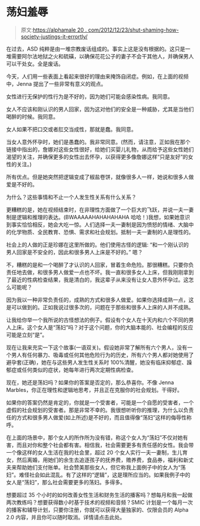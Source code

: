 # 荡妇羞辱

> 原文:[https://alphamale 20 . com/2012/12/23/shut-shaming-how-society-justings-it-errortly/](https://alphamale20.com/2012/12/23/slut-shaming-how-society-justifies-it-incorrectly/)

在过去，ASD 纯粹是由一堆宗教废话组成的。事实上这是没有根据的。这只是一堆需要阿尔法地狱之火和硫磺，以确保花花公子的妻子不会干其他人，并确保男人可以干处女。全是废话。

今天，人们用一些表面上看起来很好的理由来掩饰自闭症。例如，在上面的视频中，Jenna 提出了一些非常有意义的观点。

女性进行无保护的性行为是不好的，因为她们可能会感染性病。我同意。

女人不应该和刚认识的男人回家，因为这对他们的安全是一种威胁，尤其是当他们喝醉的时候。我同意。

女人如果不把口交或者肛交当成性，那就是蠢。我同意。

当女人意外怀孕时，她们是愚蠢的。我非常同意。(然而，请注意，正如我在那个链接中指出的，詹娜对这些女性很好，给她们买婴儿礼物，从而给予这些女性她们渴望的关注，并确保更多的女性出去怀孕，以获得更多像詹娜这样“只是友好”的女性的关注。)

所有优点。但是她突然把逻辑变成了椒盐卷饼，就像很多人一样，她说和很多人做爱是不好的。

为什么？这些事情和不止一个人发生性关系有什么关系？

更糟糕的是，她在视频结束时，在非理性方面做了一个巨大的飞跃，并说一夫一妻制是逻辑和推理的表达。(BWAAAAAHAHAHAHAHA 哈哈！)我想，如果她意识到事实恰恰相反，她会大吃一惊。人们选择一夫一妻制是因为愤怒的情绪、大脑中的化学物质、全民教育、恐惧、需求和社会规划。抵制一夫一妻制的人是理性的。

社会上的人做的正是珍娜在这里所做的。他们使用古怪的逻辑:
“和一个刚认识的男人回家是不安全的，因此和很多男人上床是不好的。”
嗯？

不，糟糕的是和一个喝醉了才认识的人回家，冒着生命危险。那很糟糕。只要你负责任地去做，和很多男人做爱一点也不坏。我一直和很多女人上床，但我刚刚拿到了最近的性病检查结果，我是清白的，我这辈子从来没有让女人意外怀孕过。这怎么可能呢？

因为我以一种非常负责任的，成熟的方式和很多人做爱。如果你选择成熟一点，这是可以做到的。正如我说过很多次的，问题在于那些和很多人上床的人并不成熟。

让我给你举一个我所说的古怪想法的例子。假设有个女人在十天内和六个不同的男人上床。这个女人是“荡妇”吗？对于这个问题，你的大脑本能的、社会编程的反应可能是立刻“是”。

现在让我来充实一下这个故事(一语双关)。假设她非常了解所有六个男人，没有一个男人有任何暴力、吸毒或任何其他危险行为的历史，所有六个男人都对她使用了避孕套(正确)，她在与这些男人发生性关系时 100%清醒，她没有临床抑郁症、躁郁症或任何类似的症状，她每年进行两次定期性病检查。

现在，她还是荡妇吗？如果你的答案是否定的，那么恭喜你。不像 Jenna Marbles，你正在理性和逻辑地思考，并且正在克服你的社会规划。干得好。

如果你的答案仍然是肯定的，你就是一个受害者，可能是一个自愿的受害者，一个虚假的社会规划的受害者。那是非常不幸的。我很想听听你的推理，为什么以负责任的方式和很多男人做爱(如上所述)是不好的，而且值得像“荡妇”这样的侮辱性称呼。

在上面的场景中，那个女人的所作所为没有错，称这个女人为“荡妇”不仅对她有害，而且对你和整个社会都有害。相信我，社会需要更多有责任感的女性。我会带一个像这样的女人生活在我的社会里，超过 20 个女人实行一夫一妻制，生儿育女，然后离婚，用她们的余生去追逐孩子的抚养费，赡养费，食品券，福利和新丈夫来帮助她们支付账单。社会赞美那些女人，但它称我上面例子中的女人为“荡妇”。难怪社会如此混乱。有了这样的“逻辑”，这是理所应当的。如果我例子中的女人是“荡妇”，那么社会需要更多的荡妇。多得多。

想要超过 35 个小时的如何改善女性生活和财务生活的播客吗？想每月和我一起做两次教练吗？想要获得数小时基于技术的视频和音频？SMIC 计划是一个每月一次的播客和辅导计划，只要你注册，你就可以获得大量独家的、仅限会员的 Alpha 2.0 内容，并且你可以随时取消。详情请点击此处。